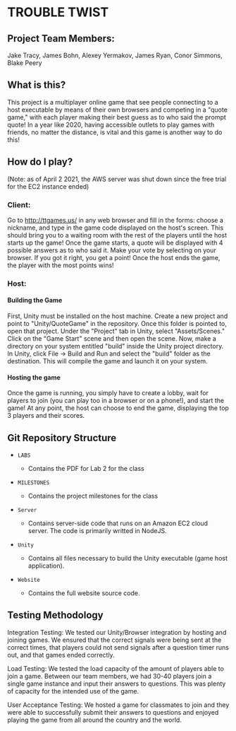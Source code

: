 # TROUBLE TWIST

## Project Team Members:

Jake Tracy,
James Bohn,
Alexey Yermakov,
James Ryan,
Conor Simmons,
Blake Peery

## What is this?

This project is a multiplayer online game that see people connecting to a host executable by means of their own browsers and competing in a "quote game," with each player making their best guess as to who said the prompt quote! In a year like 2020, having accessible outlets to play games with friends, no matter the distance, is vital and this game is another way to do this!

## How do I play?

(Note: as of April 2 2021, the AWS server was shut down since the free trial for the EC2 instance ended)

### Client:

Go to http://ttgames.us/ in any web browser and fill in the forms: choose a nickname, and type in the game code displayed on the host's screen. This should bring you to a waiting room with the rest of the players until the host starts up the game! Once the game starts, a quote will be displayed with 4 possible answers as to who said it. Make your vote by selecting on your browser. If you got it right, you get a point! Once the host ends the game, the player with the most points wins!

### Host:

#### Building the Game

First, Unity must be installed on the host machine. Create a new project and point to "Unity/QuoteGame" in the repository. Once this folder is pointed to, open that project. Under the "Project" tab in Unity, select "Assets/Scenes." Click on the "Game Start" scene and then open the scene. Now, make a directory on your system entitled "build" inside the Unity project directory. In Unity, click File -> Build and Run and select the "build" folder as the destination. This will compile the game and launch it on your system.

#### Hosting the game

Once the game is running, you simply have to create a lobby, wait for players to join (you can play too in a browser or on a phone!), and start the game! At any point, the host can choose to end the game, displaying the top 3 players and their scores.

## Git Repository Structure

* `LABS`

  * Contains the PDF for Lab 2 for the class

* `MILESTONES`

  * Contains the project milestones for the class

* `Server`

  * Contains server-side code that runs on an Amazon EC2 cloud server. The code is primarily writted in NodeJS.

* `Unity`

  * Contains all files necessary to build the Unity executable (game host application).

* `Website`

  * Contains the full website source code.


## Testing Methodology

Integration Testing: We tested our Unity/Browser integration by hosting and joining games. We ensured that the correct signals were being sent at the correct times, that players could not send signals after a question timer runs out, and that games ended correctly.

Load Testing: We tested the load capacity of the amount of players able to join a game. Between our team members, we had 30-40 players join a single game instance and input their answers to questions. This was plenty of capacity for the intended use of the game.

User Acceptance Testing: We hosted a game for classmates to join and they were able to successfully submit their answers to questions and enjoyed playing the game from all around the country and the world.


